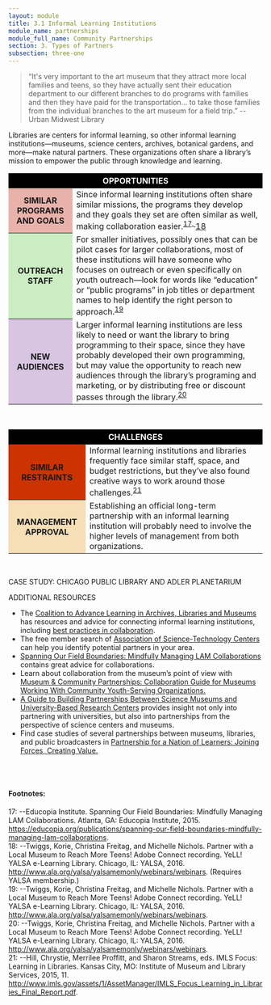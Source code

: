```yaml
---
layout: module
title: 3.1 Informal Learning Institutions
module_name: partnerships
module_full_name: Community Partnerships
section: 3. Types of Partners
subsection: three-one
---
```



>“It's very important to the art museum that they attract more local families and teens, so they have actually sent their education department to our different branches to do programs with families and then they have paid for the transportation... to take those families from the individual branches to the art museum for a field trip.” -- Urban Midwest Library

Libraries are centers for informal learning, so other informal learning institutions—museums, science centers, archives, botanical gardens, and more—make natural partners. These organizations  often share a library’s mission to empower the public through knowledge and learning. 

<table> 
<tr style="background-color:#000000"><th style="color: white;" colspan = "2">OPPORTUNITIES</th></tr> 
<tr><th style="background-color:#E8B2AB">SIMILAR PROGRAMS AND GOALS</th><td>Since informal learning institutions often share similar missions, the programs they develop and they goals they set are often similar as well, making collaboration easier.<sup><a href="#fn17">17, </a></sup><a href="#fn18">18</a></sup></td></tr> 
<tr><th style="background-color:#CCEDC3">OUTREACH STAFF</th><td>For smaller initiatives, possibly ones that can be pilot cases for larger collaborations, most of these institutions will have someone who focuses on outreach or even specifically on youth outreach—look for words like “education” or “public programs” in job titles or department names to help identify the right person to approach.<sup><a href="#fn19">19</a></sup></td></tr>
<tr><th style="background-color:#D8C5E1">NEW AUDIENCES</th><td>Larger informal learning institutions are less likely to need or want the library to bring programming to their space, since they have probably developed their own programming, but may value the opportunity to reach new audiences through the library’s programing and marketing, or by distributing free or discount passes through the library.<sup><a href="#fn20">20</a></sup></td></tr>
</table>
<br>

<table> 
<tr style="background-color:#000000"><th style="color: white;" colspan = "2">CHALLENGES</th></tr> 
<tr><th bgcolor="#cc3300">SIMILAR RESTRAINTS</th><td>Informal learning institutions and libraries frequently face similar staff, space, and budget restrictions, but they’ve also found creative ways to work around those challenges.<sup><a href="#fn21">21</a></sup></td></tr> 
<tr><th style="background-color:#F6DEB7">MANAGEMENT APPROVAL</th><td>Establishing an official long-term partnership with an informal learning institution will probably need to involve the higher levels of management from both organizations.</td></tr>
</table>
<br>
<div class="case_study_box"> 
  <p class="box-title">CASE STUDY: CHICAGO PUBLIC LIBRARY AND ADLER PLANETARIUM</p> 
</div>

<div class="explanatory"> 

<span class="box-title">ADDITIONAL RESOURCES</span> 

<ul>
  <li>The <a href="http://www.coalitiontoadvancelearning.org/">Coalition to Advance Learning in Archives, Libraries and Museums</a> has resources and advice for connecting informal learning institutions, including <a href="http://www.coalitiontoadvancelearning.org/why-collaborate/best-practices-in-collaboration/">best practices in collaboration</a>.</li>
  <li>The free member search of <a href="https://www.astc.org">Association of Science-Technology Centers</a> can help you identify potential partners in your area.</li>
  <li><a href="https://educopia.org/publications/spanning-our-field-boundaries-mindfully-managing-lam-collaborations">Spanning Our Field Boundaries: Mindfully Managing LAM Collaborations</a> contains great advice for collaborations.</li>
  <li>Learn about collaboration from the museum’s point of view with <a href="http://www.nisenet.org/sites/default/files/NISE%20Network%20Collaboration%20Guide%2011-20-2015%20FINAL.pdf">Museum & Community Partnerships: Collaboration Guide for Museums Working With Community Youth-Serving Organizations.</a></li>
  <li><a href="http://www.nisenet.org/catalog/guide-building-partnerships-between-science-museums-and-university-based-research-centers">A Guide to Building Partnerships Between Science Museums and University-Based Research Centers</a> provides insight not only into partnering with universities, but also into partnerships from the perspective of science centers and museums.</li>
  <li>Find case studies of several partnerships between museums, libraries, and public broadcasters in <a href="https://www.imls.gov/publications/partnership-nation-learners-joining-forces-creating-value">Partnership for a Nation of Learners: Joining Forces, Creating Value.</a></li>
</ul>
</div>
<br>
<br>

#### Footnotes:

<a name="fn17">17</a>:  --Educopia Institute. Spanning Our Field Boundaries: Mindfully Managing LAM Collaborations. Atlanta, GA: Educopia Institute, 2015. https://educopia.org/publications/spanning-our-field-boundaries-mindfully-managing-lam-collaborations. 
<br> 
<a name="fn18">18</a>:  --Twiggs, Korie, Christina Freitag, and Michelle Nichols. Partner with a Local Museum to Reach More Teens! Adobe Connect recording. YeLL! YALSA e-Learning Library. Chicago, IL: YALSA, 2016. http://www.ala.org/yalsa/yalsamemonly/webinars/webinars. (Requires YALSA membership.)
<br> 
<a name="fn19">19</a>:  --Twiggs, Korie, Christina Freitag, and Michelle Nichols. Partner with a Local Museum to Reach More Teens! Adobe Connect recording. YeLL! YALSA e-Learning Library. Chicago, IL: YALSA, 2016. http://www.ala.org/yalsa/yalsamemonly/webinars/webinars.
<br> 
<a name="fn20">20</a>:  --Twiggs, Korie, Christina Freitag, and Michelle Nichols. Partner with a Local Museum to Reach More Teens! Adobe Connect recording. YeLL! YALSA e-Learning Library. Chicago, IL: YALSA, 2016. http://www.ala.org/yalsa/yalsamemonly/webinars/webinars.
<br> 
<a name="fn21">21</a>:  --Hill, Chrystie, Merrilee Proffitt, and Sharon Streams, eds. IMLS Focus: Learning in Libraries. Kansas City, MO: Institute of Museum and Library Services, 2015, 11. http://www.imls.gov/assets/1/AssetManager/IMLS_Focus_Learning_in_Libraries_Final_Report.pdf.
